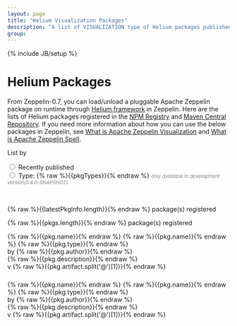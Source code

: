 ```yaml
---
layout: page
title: "Helium Visualization Packages"
description: "A list of VISUALIZATION type of Helium packages published in npm registry: https://www.npmjs.com/"
group:
---
```

<!--
Licensed under the Apache License, Version 2.0 (the "License");
you may not use this file except in compliance with the License.
You may obtain a copy of the License at

http://www.apache.org/licenses/LICENSE-2.0

Unless required by applicable law or agreed to in writing, software
distributed under the License is distributed on an "AS IS" BASIS,
WITHOUT WARRANTIES OR CONDITIONS OF ANY KIND, either express or implied.
See the License for the specific language governing permissions and
limitations under the License.
-->
{% include JB/setup %}

# Helium Packages

From Zeppelin-0.7, you can load/unload a pluggable Apache Zeppelin package on runtime through [Helium framework](https://issues.apache.org/jira/browse/ZEPPELIN-533) in Zeppelin.
Here are the lists of Helium packages registered in the [NPM Registry](https://docs.npmjs.com/misc/registry) and [Maven Central Repository](http://central.sonatype.org/).
If you need more information about how you can use the below packages in Zeppelin, see [What is Apache Zeppelin Visualization](https://zeppelin.apache.org/docs/latest/development/writingzeppelinvisualization.html)
and [What is Apache Zeppelin Spell](https://zeppelin.apache.org/docs/snapshot/development/helium/writing_spell.html).
<br />
<div ng-app="app">
  <div ng-controller="HeliumPkgCtrl">
    <div class="box width-full heliumPackageContainer">
      <p>List by</p>
      <form>
        <div>
          <input class="helium-radio" id="'ALL'" type="radio" 
               ng-model="pkgListByType" ng-value="'ALL'" ng-click="pkgListByType = 'ALL'">
          <label for="'ALL'">Recently published</label>
        </div>
        <div ng-repeat="pkgTypes in allPackageTypes">
          <input class="helium-radio" id="{% raw %}{{pkgTypes}}{% endraw %}" type="radio" 
                 ng-model="$parent.pkgListByType" ng-value="pkgTypes" ng-click="$parent.pkgListByType = pkgTypes">
          <label for="{% raw %}{{pkgTypes}}{% endraw %}">Type: {% raw %}{{pkgTypes}}{% endraw %}
          <span  ng-if="pkgTypes === 'SPELL'" 
                style="color: gray; font-style: italic; font-size: 11px;">
            only available in development version(0.8.0-SNAPSHOT)
          </span>
          </label>
        </div>
      </form>
      <br />
      <div>
        <p ng-if="pkgListByType === 'ALL'">
          {% raw %}{{latestPkgInfo.length}}{% endraw %} package(s) registered
        </p>
      </div>
      <div ng-repeat="(types, pkgs) in allTypePkgs">
        <p ng-show="$parent.pkgListByType === types"">
          {% raw %}{{pkgs.length}}{% endraw %} package(s) registered
        </p>
      </div>
      <div ng-if="pkgListByType === 'ALL'">
        <div class="row heliumPackageList"
             ng-repeat="pkg in latestPkgInfo.slice(((currentPage-1)*itemsPerPage), ((currentPage)*itemsPerPage))">
        <div class="col-md-12">
          <div class="heliumPackageHead">
            <div class="heliumPackageIcon"
                 ng-if="pkg.type !== 'INTERPRETER'"
                 ng-bind-html="pkg.icon"></div>
            <div class="heliumPackageIcon"
                 ng-if="pkg.type === 'INTERPRETER'"
                 ng-bind-html="intpDefaultIcon"></div>
            <div class="heliumPackageName">
              <a ng-if="pkg.type !== 'INTERPRETER'"
                 ng-href="https://www.npmjs.com/package/{% raw %}{{pkg.name}}{% endraw %}"
                 target="_blank">
                 {% raw %}{{pkg.name}}{% endraw %}
              </a>
              <a ng-if="pkg.type === 'INTERPRETER'"
                 ng-href="http://search.maven.org/#search%7Cga%7C1%7Ca%3A%22{% raw %}{{pkg.artifactId}}{% endraw %}%22%20AND%20v%3A%22{% raw %}{{pkg.version}}{% endraw %}%22"
                 target="_blank">
                 {% raw %}{{pkg.name}}{% endraw %}
              </a>
              <span>{% raw %}{{pkg.type}}{% endraw %}</span>
            </div>
          </div>
          <div class="heliumPackageAuthor"
               ng-if="pkg.type !== 'INTERPRETER'">
            by {% raw %}{{pkg.author}}{% endraw %}
          </div>
          <div class="heliumPackageDescription">
            {% raw %}{{pkg.description}}{% endraw %}
          </div>
          <div class="heliumPackageLatestVersion">
              v {% raw %}{{pkg.artifact.split('@')[1]}}{% endraw %}
          </div>
        </div>
      </div>
      <div class="text-center" style="margin-top: 24px;">
        <ul uib-pagination boundary-links="true" total-items="latestPkgInfo.length" 
            ng-model="currentPage" class="pagination-sm"
            ng-class="{'hide-first-boundaries': currentPage == 1, 'hide-last-boundaries': currentPage &gt;= latestPkgInfo.length/itemsPerPage}"
            max-size="maxSize"
            items-per-page="itemsPerPage"
            previous-text="&lsaquo;" next-text="&rsaquo;" first-text="&laquo;" last-text="&raquo;"></ul>
      </div>
    </div>
    <div ng-if="pkgListByType !== 'ALL'" ng-repeat="(types, pkgs) in allTypePkgs">
        <div class="row heliumPackageList"
           ng-repeat="pkg in pkgs.slice(((currentPage-1)*itemsPerPage), ((currentPage)*itemsPerPage))"
           ng-show="$parent.pkgListByType === types">
        <div class="col-md-12">
          <div class="heliumPackageHead">
            <div class="heliumPackageIcon"
                 ng-if="pkg.type !== 'INTERPRETER'"
                 ng-bind-html="pkg.icon"></div>
            <div class="heliumPackageIcon"
                 ng-if="pkg.type === 'INTERPRETER'"
                 ng-bind-html="intpDefaultIcon"></div>
            <div class="heliumPackageName">
              <a ng-if="pkg.type !== 'INTERPRETER'"
                 ng-href="https://www.npmjs.com/package/{% raw %}{{pkg.name}}{% endraw %}"
                 target="_blank">
                 {% raw %}{{pkg.name}}{% endraw %}
              </a>
              <a ng-if="pkg.type === 'INTERPRETER'"
                 ng-href="http://search.maven.org/#search%7Cga%7C1%7Ca%3A%22{% raw %}{{pkg.artifactId}}{% endraw %}%22%20AND%20v%3A%22{% raw %}{{pkg.version}}{% endraw %}%22"
                 target="_blank">
                 {% raw %}{{pkg.name}}{% endraw %}
              </a>
              <span>{% raw %}{{pkg.type}}{% endraw %}</span>
            </div>
          </div>
          <div class="heliumPackageAuthor"
               ng-if="pkg.type !== 'INTERPRETER'">
            by {% raw %}{{pkg.author}}{% endraw %}
          </div>
          <div class="heliumPackageDescription">
            {% raw %}{{pkg.description}}{% endraw %}
          </div>
          <div class="heliumPackageLatestVersion">
              v {% raw %}{{pkg.artifact.split('@')[1]}}{% endraw %}
          </div>
        </div>
      </div>
      <div class="text-center" style="margin-top: 24px;">
        <ul uib-pagination boundary-links="true" total-items="pkgs.length" 
            ng-model="$parent.currentPage" class="pagination-sm"
            ng-show="$parent.pkgListByType === types"
            ng-class="{'hide-first-boundaries': $parent.currentPage == 1, 'hide-last-boundaries': $parent.currentPage &gt;= pkgs.length/itemsPerPage}"
            max-size="maxSize"
            items-per-page="itemsPerPage"
            previous-text="&lsaquo;" next-text="&rsaquo;" first-text="&laquo;" last-text="&raquo;"></ul>
      </div>
    </div>
    </div>
  </div>  
</div>
